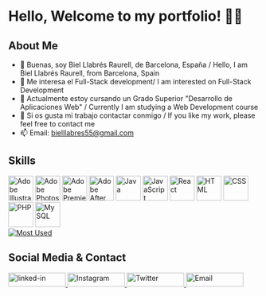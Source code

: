 # Hello, Welcome to my portfolio! 🤩🤩
## About Me
- 👋 Buenas, soy Biel Llabrés Raurell, de Barcelona, España / Hello, I am Biel Llabrés Raurell, from Barcelona, Spain
- 👀 Me interesa el Full-Stack development/ I am interested on Full-Stack Development
- 🌱 Actualmente estoy cursando un Grado Superior "Desarrollo de Aplicaciones Web" / Currently I am studying a Web Development course
- 💞️ Si os gusta mi trabajo contactar conmigo / If you like my work, please feel free to contact me
- 📫 Email: bielllabres55@gmail.com

## Skills
<div>
   <img src="https://upload.wikimedia.org/wikipedia/commons/f/fb/Adobe_Illustrator_CC_icon.svg" alt="Adobe Illustrator"
   width="50"/>
   <img src="https://upload.wikimedia.org/wikipedia/commons/a/af/Adobe_Photoshop_CC_icon.svg" alt="Adobe Photoshop"
   width="50"/>
   <img src="https://upload.wikimedia.org/wikipedia/commons/4/40/Adobe_Premiere_Pro_CC_icon.svg" alt="Adobe Premiere"
   width="50"/>
   <img src="https://upload.wikimedia.org/wikipedia/commons/c/cb/Adobe_After_Effects_CC_icon.svg" alt="Adobe After Effects"
   width="50"/>
   <img src="https://www.svgrepo.com/show/184143/java.svg" alt="Java"
   width="50"/>
   <img src="https://www.svgrepo.com/show/353925/javascript.svg" alt="JavaScript"
   width="50"/>     
   <img src="https://www.svgrepo.com/show/354259/react.svg" alt="React"
   width="50"/>
   <img src="https://www.svgrepo.com/show/349402/html5.svg" alt="HTML"
   width="50"/>     
   <img src="https://www.svgrepo.com/show/349330/css3.svg" alt="CSS"
   width="50"/>     
   <img src="https://www.svgrepo.com/show/349474/php.svg" alt="PHP" width="50"/>
   <img src="https://www.svgrepo.com/show/303251/mysql-logo.svg" alt="My SQL" width="50"/>
</div>
<a href="https://github.com/drektmr?tab=repositories" target="_blank">
   <img src="https://github-readme-stats.vercel.app/api/top-langs/?username=drektmr&layout=compact&show_icons=true&theme=dracula&bg_color=00000000&hide_border=true"
   alt="Most Used"/>
</a>


## Social Media & Contact
<a href="https://www.linkedin.com/in/dduran44/" target="_blank">
   <img src="https://res.cloudinary.com/practicaldev/image/fetch/s--chf73s-H--/c_limit%2Cf_auto%2Cfl_progressive%2Cq_auto%2Cw_880/https://img.shields.io/badge/Linked_In-0077B5%3Fstyle%3Dfor-the-badge%26logo%3DLinkedIn%26logoColor%3Dwhite" alt="linked-in" loading="lazy" width="115" height="28">
</a>
<a href="https://instagram.com/denis.duran.44/" target="_blank">
   <img src="https://res.cloudinary.com/practicaldev/image/fetch/s--chf73s-H--/c_limit%2Cf_auto%2Cfl_progressive%2Cq_auto%2Cw_880/https://img.shields.io/badge/instagram-ff69b4%3Fstyle%3Dfor-the-badge%26logo%3Dinstagram%26logoColor%3Dwhite" alt="Instagram" loading="lazy" width="115" height="28">
</a>
<a href="https://twitter.com/drektmr/" target="_blank">
   <img src="https://res.cloudinary.com/practicaldev/image/fetch/s--chf73s-H--/c_limit%2Cf_auto%2Cfl_progressive%2Cq_auto%2Cw_880/https://img.shields.io/badge/twitter-0077B5%3Fstyle%3Dfor-the-badge%26logo%3Dtwitter%26logoColor%3Dwhite" alt="Twitter" loading="lazy" width="115" height="28">
</a>
<a href="mailto:denis.duran.44@gmail.com" target="_blank">
   <img src="https://res.cloudinary.com/practicaldev/image/fetch/s--chf73s-H--/c_limit%2Cf_auto%2Cfl_progressive%2Cq_auto%2Cw_880/https://img.shields.io/badge/gmail-red%3Fstyle%3Dfor-the-badge%26logo%3Dgmail%26logoColor%3Dwhite" alt="Email" loading="lazy" width="115" height="28">
</a>
